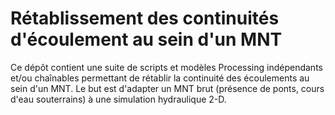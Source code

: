 # Rétablissement des continuités d'écoulement au sein d'un MNT

Ce dépôt contient une suite de scripts et modèles Processing indépendants et/ou chaînables permettant de rétablir la continuité des écoulements au sein d'un MNT. Le but est d'adapter un MNT brut (présence de ponts, cours d'eau souterrains) à une simulation hydraulique 2-D. 
